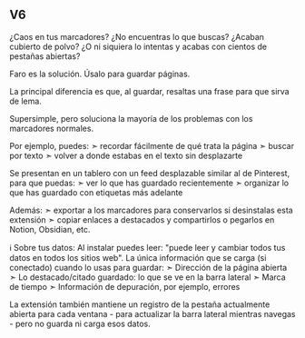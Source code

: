 ## V6
¿Caos en tus marcadores? ¿No encuentras lo que buscas? ¿Acaban cubierto de polvo? ¿O ni siquiera lo intentas y acabas con cientos de pestañas abiertas?

Faro es la solución. Úsalo para guardar páginas.

La principal diferencia es que, al guardar, resaltas una frase para que sirva de lema. 

Supersimple, pero soluciona la mayoría de los problemas con los marcadores normales.

Por ejemplo, puedes:
➣ recordar fácilmente de qué trata la página 
➣ buscar por texto
➣ volver a donde estabas en el texto sin desplazarte

Se presentan en un tablero con un feed desplazable similar al de Pinterest, para que puedas:
➣ ver lo que has guardado recientemente
➣ organizar lo que has guardado con etiquetas más adelante

Además:
➣ exportar a los marcadores para conservarlos si desinstalas esta extensión
➣ copiar enlaces a destacados y compartirlos o pegarlos en Notion, Obsidian, etc.

ℹ️ Sobre tus datos:
Al instalar puedes leer: "puede leer y cambiar todos tus datos en todos los sitios web".
La única información que se carga (si conectado) cuando lo usas para guardar:
➣ Dirección de la página abierta
➣ Lo destacado/citado guardado: lo que se ve en la barra lateral
➣ Marca de tiempo
➣ Información de depuración, por ejemplo, errores

La extensión también mantiene un registro de la pestaña actualmente abierta para cada ventana - para actualizar la barra lateral mientras navegas - pero no guarda ni carga esos datos.